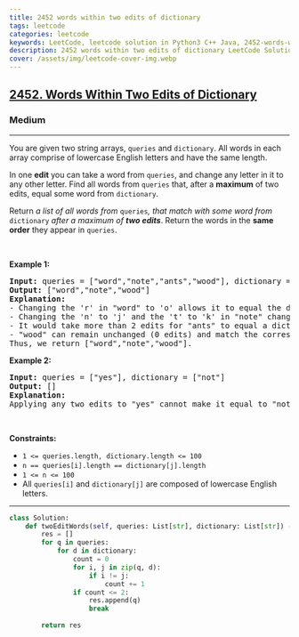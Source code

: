 ```yaml
---
title: 2452 words within two edits of dictionary
tags: leetcode
categories: leetcode
keywords: LeetCode, leetcode solution in Python3 C++ Java, 2452-words-within-two-edits-of-dictionary solution
description: 2452 words within two edits of dictionary LeetCode Solution Explained
cover: /assets/img/leetcode-cover-img.webp
---
```





<h2><a href="https://leetcode.com/problems/words-within-two-edits-of-dictionary/">2452. Words Within Two Edits of Dictionary</a></h2><h3>Medium</h3><hr><div><p>You are given two string arrays, <code>queries</code> and <code>dictionary</code>. All words in each array comprise of lowercase English letters and have the same length.</p>

<p>In one <strong>edit</strong> you can take a word from <code>queries</code>, and change any letter in it to any other letter. Find all words from <code>queries</code> that, after a <strong>maximum</strong> of two edits, equal some word from <code>dictionary</code>.</p>

<p>Return<em> a list of all words from </em><code>queries</code><em>, </em><em>that match with some word from </em><code>dictionary</code><em> after a maximum of <strong>two edits</strong></em>. Return the words in the <strong>same order</strong> they appear in <code>queries</code>.</p>

<p>&nbsp;</p>
<p><strong class="example">Example 1:</strong></p>

<pre><strong>Input:</strong> queries = ["word","note","ants","wood"], dictionary = ["wood","joke","moat"]
<strong>Output:</strong> ["word","note","wood"]
<strong>Explanation:</strong>
- Changing the 'r' in "word" to 'o' allows it to equal the dictionary word "wood".
- Changing the 'n' to 'j' and the 't' to 'k' in "note" changes it to "joke".
- It would take more than 2 edits for "ants" to equal a dictionary word.
- "wood" can remain unchanged (0 edits) and match the corresponding dictionary word.
Thus, we return ["word","note","wood"].
</pre>

<p><strong class="example">Example 2:</strong></p>

<pre><strong>Input:</strong> queries = ["yes"], dictionary = ["not"]
<strong>Output:</strong> []
<strong>Explanation:</strong>
Applying any two edits to "yes" cannot make it equal to "not". Thus, we return an empty array.
</pre>

<p>&nbsp;</p>
<p><strong>Constraints:</strong></p>

<ul>
	<li><code>1 &lt;= queries.length, dictionary.length &lt;= 100</code></li>
	<li><code>n == queries[i].length == dictionary[j].length</code></li>
	<li><code>1 &lt;= n &lt;= 100</code></li>
	<li>All <code>queries[i]</code> and <code>dictionary[j]</code> are composed of lowercase English letters.</li>
</ul>
</div>

---




```python
class Solution:
    def twoEditWords(self, queries: List[str], dictionary: List[str]) -> List[str]:
        res = []
        for q in queries:
            for d in dictionary:
                count = 0
                for i, j in zip(q, d):
                    if i != j:
                        count += 1
                if count <= 2:
                    res.append(q)
                    break
        
        return res
```
